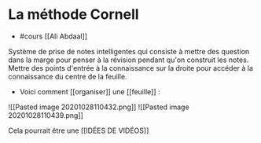 # La méthode Cornell
*  #cours [[Ali Abdaal]]

Système de prise de notes intelligentes qui consiste à mettre des question dans la marge pour penser à la révision pendant qu'on construit les notes.
Mettre des points d'entrée à la connaissance sur la droite pour accéder à la connaissance du centre de la feuille.

* Voici comment [[organiser]] une [[feuille]] :

![[Pasted image 20201028110432.png]]
![[Pasted image 20201028110439.png]]

Cela pourrait être une [[IDÉES DE VIDÉOS]]